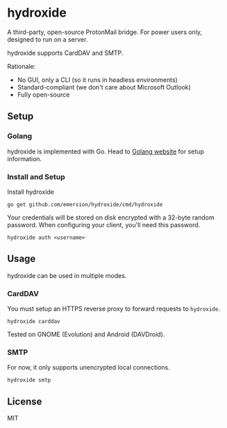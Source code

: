 # hydroxide

A third-party, open-source ProtonMail bridge. For power users only, designed to
run on a server.

hydroxide supports CardDAV and SMTP.

Rationale:

* No GUI, only a CLI (so it runs in headless environments)
* Standard-compliant (we don't care about Microsoft Outlook)
* Fully open-source

## Setup

### Golang

hydroxide is implemented with Go. Head to [Golang website](https://golang.org) 
for setup information.

### Install and Setup

Install hydroxide

```shell
go get github.com/emersion/hydroxide/cmd/hydroxide
```

Your credentials will be stored on disk encrypted with a 32-byte random
password. When configuring your client, you'll need this password.

```shell
hydroxide auth <username>
```

## Usage

hydroxide can be used in multiple modes.

### CardDAV

You must setup an HTTPS reverse proxy to forward requests to `hydroxide`.

```shell
hydroxide carddav
```

Tested on GNOME (Evolution) and Android (DAVDroid).

### SMTP

For now, it only supports unencrypted local connections.

```shell
hydroxide smtp
```

## License

MIT

